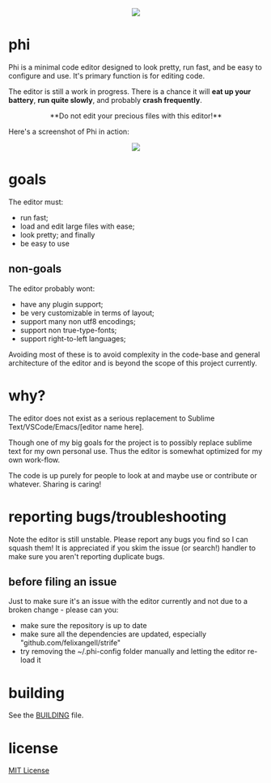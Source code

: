 <p align="center"><img src="https://raw.githubusercontent.com/felixangell/phi/gh-pages/images/icon96.png"></p>

<h1>phi</h1>

Phi is a minimal code editor designed to look pretty, run fast, and be easy
to configure and use. It's primary function is for editing code.

The editor is still a work in progress. There is a chance it will **eat up your battery**, **run quite slowly**, 
and probably **crash frequently**.

<p align="center">**Do not edit your precious files with this editor!**</p>

Here's a screenshot of Phi in action:

<p align="center"><img src="https://raw.githubusercontent.com/felixangell/phi/gh-pages/images/screenshot.png"></p>

# goals
The editor must:

* run fast;
* load and edit large files with ease;
* look pretty; and finally
* be easy to use

## non-goals
The editor probably wont:

* have any plugin support;
* be very customizable in terms of layout;
* support many non utf8 encodings;
* support non true-type-fonts;
* support right-to-left languages;

Avoiding most of these is to avoid complexity in the code-base
and general architecture of the editor and is beyond the scope of this project currently.

# why?
The editor does not exist as a serious replacement to Sublime Text/VSCode/Emacs/[editor name here]. 

Though one of my big goals for the project is to possibly replace sublime text for my own personal use. Thus the editor is somewhat optimized for my own work-flow.

The code is up purely for people to look at and maybe use or contribute or whatever. Sharing is caring!

# reporting bugs/troubleshooting
Note the editor is still unstable. Please report any bugs you find so I can
squash them! It is appreciated if you skim the issue (or search!) handler to make sure
you aren't reporting duplicate bugs.

## before filing an issue
Just to make sure it's an issue with the editor currently and not due to a 
broken change - please can you:

* make sure the repository is up to date
* make sure all the dependencies are updated, especially "github.com/felixangell/strife"
* try removing the ~/.phi-config folder manually and letting the editor re-load it

# building
See the [BUILDING](/BUILDING.md) file.

# license
[MIT License](/LICENSE)
